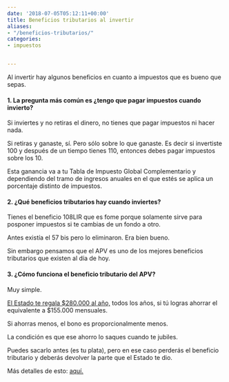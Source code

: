 ```yaml
---
date: '2018-07-05T05:12:11+00:00'
title: Beneficios tributarios al invertir
aliases:
- "/beneficios-tributarios/"
categories:
- impuestos


---
```

Al invertir hay algunos beneficios en cuanto a impuestos que es bueno que sepas.

#### 1. La pregunta más común es ¿tengo que pagar impuestos cuando invierto?

Si inviertes y no retiras el dinero, no tienes que pagar impuestos ni hacer nada.

Si retiras y ganaste, sí. Pero sólo sobre lo que ganaste. Es decir si invertiste 100 y después de un tiempo tienes 110, entonces debes pagar impuestos sobre los 10.

Esta ganancia va a tu Tabla de Impuesto Global Complementario y dependiendo del tramo de ingresos anuales en el que estés se aplica un porcentaje distinto de impuestos.

#### 2. ¿Qué beneficios tributarios hay cuando inviertes?

Tienes el beneficio 108LIR que es fome porque solamente sirve para posponer impuestos si te cambias de un fondo a otro.

Antes existía el 57 bis pero lo eliminaron. Era bien bueno.

Sin embargo pensamos que el APV es uno de los mejores beneficios tributarios que existen al día de hoy.

#### 3. ¿Cómo funciona el beneficio tributario del APV?

Muy simple.

[El Estado te regala $280.000 al año,](http://www.svs.cl/educa/602/w3-article-1721.html) todos los años, si tú logras ahorrar el equivalente a $155.000 mensuales.

Si ahorras menos, el bono es proporcionalmente menos.

La condición es que ese ahorro lo saques cuando te jubiles.

Puedes sacarlo antes (es tu plata), pero en ese caso perderás el beneficio tributario y deberás devolver la parte que el Estado te dio.

Más detalles de esto: [aquí.](http://www.svs.cl/educa/602/w3-article-1721.html)

